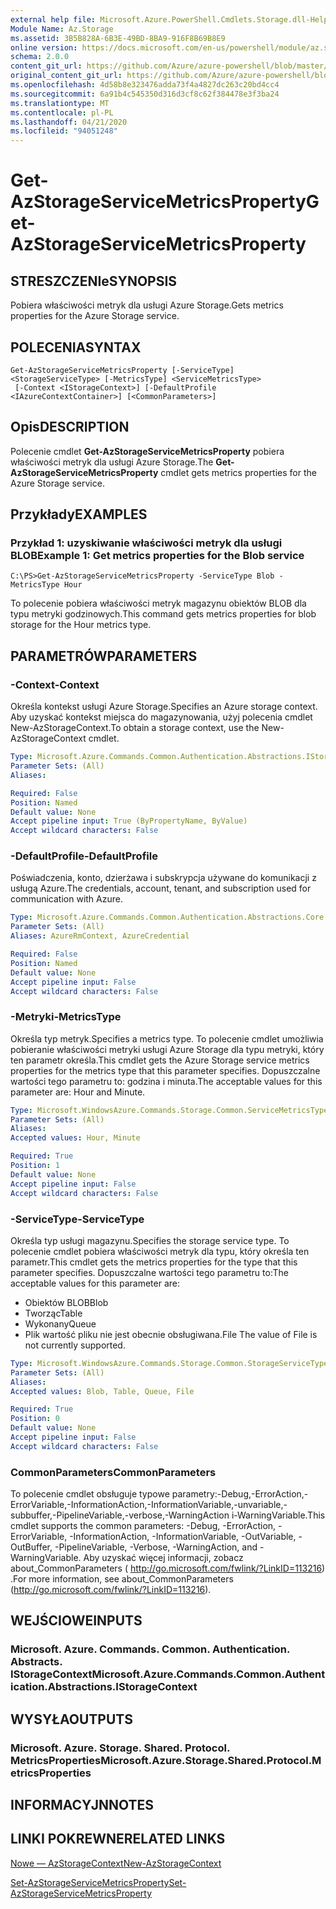 ```yaml
---
external help file: Microsoft.Azure.PowerShell.Cmdlets.Storage.dll-Help.xml
Module Name: Az.Storage
ms.assetid: 3B5B828A-6B3E-49BD-8BA9-916F8B69B8E9
online version: https://docs.microsoft.com/en-us/powershell/module/az.storage/get-azstorageservicemetricsproperty
schema: 2.0.0
content_git_url: https://github.com/Azure/azure-powershell/blob/master/src/Storage/Storage.Management/help/Get-AzStorageServiceMetricsProperty.md
original_content_git_url: https://github.com/Azure/azure-powershell/blob/master/src/Storage/Storage.Management/help/Get-AzStorageServiceMetricsProperty.md
ms.openlocfilehash: 4d58b8e323476adda73f4a4827dc263c20bd4cc4
ms.sourcegitcommit: 6a91b4c545350d316d3cf8c62f384478e3f3ba24
ms.translationtype: MT
ms.contentlocale: pl-PL
ms.lasthandoff: 04/21/2020
ms.locfileid: "94051248"
---
```

# <span data-ttu-id="9937c-101">Get-AzStorageServiceMetricsProperty</span><span class="sxs-lookup"><span data-stu-id="9937c-101">Get-AzStorageServiceMetricsProperty</span></span>

## <span data-ttu-id="9937c-102">STRESZCZENIe</span><span class="sxs-lookup"><span data-stu-id="9937c-102">SYNOPSIS</span></span>
<span data-ttu-id="9937c-103">Pobiera właściwości metryk dla usługi Azure Storage.</span><span class="sxs-lookup"><span data-stu-id="9937c-103">Gets metrics properties for the Azure Storage service.</span></span>

## <span data-ttu-id="9937c-104">POLECENIA</span><span class="sxs-lookup"><span data-stu-id="9937c-104">SYNTAX</span></span>

```
Get-AzStorageServiceMetricsProperty [-ServiceType] <StorageServiceType> [-MetricsType] <ServiceMetricsType>
 [-Context <IStorageContext>] [-DefaultProfile <IAzureContextContainer>] [<CommonParameters>]
```

## <span data-ttu-id="9937c-105">Opis</span><span class="sxs-lookup"><span data-stu-id="9937c-105">DESCRIPTION</span></span>
<span data-ttu-id="9937c-106">Polecenie cmdlet **Get-AzStorageServiceMetricsProperty** pobiera właściwości metryk dla usługi Azure Storage.</span><span class="sxs-lookup"><span data-stu-id="9937c-106">The **Get-AzStorageServiceMetricsProperty** cmdlet gets metrics properties for the Azure Storage service.</span></span>

## <span data-ttu-id="9937c-107">Przykłady</span><span class="sxs-lookup"><span data-stu-id="9937c-107">EXAMPLES</span></span>

### <span data-ttu-id="9937c-108">Przykład 1: uzyskiwanie właściwości metryk dla usługi BLOB</span><span class="sxs-lookup"><span data-stu-id="9937c-108">Example 1: Get metrics properties for the Blob service</span></span>
```
C:\PS>Get-AzStorageServiceMetricsProperty -ServiceType Blob -MetricsType Hour
```

<span data-ttu-id="9937c-109">To polecenie pobiera właściwości metryk magazynu obiektów BLOB dla typu metryki godzinowych.</span><span class="sxs-lookup"><span data-stu-id="9937c-109">This command gets metrics properties for blob storage for the Hour metrics type.</span></span>

## <span data-ttu-id="9937c-110">PARAMETRÓW</span><span class="sxs-lookup"><span data-stu-id="9937c-110">PARAMETERS</span></span>

### <span data-ttu-id="9937c-111">-Context</span><span class="sxs-lookup"><span data-stu-id="9937c-111">-Context</span></span>
<span data-ttu-id="9937c-112">Określa kontekst usługi Azure Storage.</span><span class="sxs-lookup"><span data-stu-id="9937c-112">Specifies an Azure storage context.</span></span>
<span data-ttu-id="9937c-113">Aby uzyskać kontekst miejsca do magazynowania, użyj polecenia cmdlet New-AzStorageContext.</span><span class="sxs-lookup"><span data-stu-id="9937c-113">To obtain a storage context, use the New-AzStorageContext cmdlet.</span></span>

```yaml
Type: Microsoft.Azure.Commands.Common.Authentication.Abstractions.IStorageContext
Parameter Sets: (All)
Aliases:

Required: False
Position: Named
Default value: None
Accept pipeline input: True (ByPropertyName, ByValue)
Accept wildcard characters: False
```

### <span data-ttu-id="9937c-114">-DefaultProfile</span><span class="sxs-lookup"><span data-stu-id="9937c-114">-DefaultProfile</span></span>
<span data-ttu-id="9937c-115">Poświadczenia, konto, dzierżawa i subskrypcja używane do komunikacji z usługą Azure.</span><span class="sxs-lookup"><span data-stu-id="9937c-115">The credentials, account, tenant, and subscription used for communication with Azure.</span></span>

```yaml
Type: Microsoft.Azure.Commands.Common.Authentication.Abstractions.Core.IAzureContextContainer
Parameter Sets: (All)
Aliases: AzureRmContext, AzureCredential

Required: False
Position: Named
Default value: None
Accept pipeline input: False
Accept wildcard characters: False
```

### <span data-ttu-id="9937c-116">-Metryki</span><span class="sxs-lookup"><span data-stu-id="9937c-116">-MetricsType</span></span>
<span data-ttu-id="9937c-117">Określa typ metryk.</span><span class="sxs-lookup"><span data-stu-id="9937c-117">Specifies a metrics type.</span></span>
<span data-ttu-id="9937c-118">To polecenie cmdlet umożliwia pobieranie właściwości metryki usługi Azure Storage dla typu metryki, który ten parametr określa.</span><span class="sxs-lookup"><span data-stu-id="9937c-118">This cmdlet gets the Azure Storage service metrics properties for the metrics type that this parameter specifies.</span></span>
<span data-ttu-id="9937c-119">Dopuszczalne wartości tego parametru to: godzina i minuta.</span><span class="sxs-lookup"><span data-stu-id="9937c-119">The acceptable values for this parameter are: Hour and Minute.</span></span>

```yaml
Type: Microsoft.WindowsAzure.Commands.Storage.Common.ServiceMetricsType
Parameter Sets: (All)
Aliases:
Accepted values: Hour, Minute

Required: True
Position: 1
Default value: None
Accept pipeline input: False
Accept wildcard characters: False
```

### <span data-ttu-id="9937c-120">-ServiceType</span><span class="sxs-lookup"><span data-stu-id="9937c-120">-ServiceType</span></span>
<span data-ttu-id="9937c-121">Określa typ usługi magazynu.</span><span class="sxs-lookup"><span data-stu-id="9937c-121">Specifies the storage service type.</span></span>
<span data-ttu-id="9937c-122">To polecenie cmdlet pobiera właściwości metryk dla typu, który określa ten parametr.</span><span class="sxs-lookup"><span data-stu-id="9937c-122">This cmdlet gets the metrics properties for the type that this parameter specifies.</span></span>
<span data-ttu-id="9937c-123">Dopuszczalne wartości tego parametru to:</span><span class="sxs-lookup"><span data-stu-id="9937c-123">The acceptable values for this parameter are:</span></span>
- <span data-ttu-id="9937c-124">Obiektów BLOB</span><span class="sxs-lookup"><span data-stu-id="9937c-124">Blob</span></span> 
- <span data-ttu-id="9937c-125">Tworząc</span><span class="sxs-lookup"><span data-stu-id="9937c-125">Table</span></span>
- <span data-ttu-id="9937c-126">Wykonany</span><span class="sxs-lookup"><span data-stu-id="9937c-126">Queue</span></span>
- <span data-ttu-id="9937c-127">Plik wartość pliku nie jest obecnie obsługiwana.</span><span class="sxs-lookup"><span data-stu-id="9937c-127">File The value of File is not currently supported.</span></span>

```yaml
Type: Microsoft.WindowsAzure.Commands.Storage.Common.StorageServiceType
Parameter Sets: (All)
Aliases:
Accepted values: Blob, Table, Queue, File

Required: True
Position: 0
Default value: None
Accept pipeline input: False
Accept wildcard characters: False
```

### <span data-ttu-id="9937c-128">CommonParameters</span><span class="sxs-lookup"><span data-stu-id="9937c-128">CommonParameters</span></span>
<span data-ttu-id="9937c-129">To polecenie cmdlet obsługuje typowe parametry:-Debug,-ErrorAction,-ErrorVariable,-InformationAction,-InformationVariable,-unvariable,-subbuffer,-PipelineVariable,-verbose,-WarningAction i-WarningVariable.</span><span class="sxs-lookup"><span data-stu-id="9937c-129">This cmdlet supports the common parameters: -Debug, -ErrorAction, -ErrorVariable, -InformationAction, -InformationVariable, -OutVariable, -OutBuffer, -PipelineVariable, -Verbose, -WarningAction, and -WarningVariable.</span></span> <span data-ttu-id="9937c-130">Aby uzyskać więcej informacji, zobacz about_CommonParameters ( http://go.microsoft.com/fwlink/?LinkID=113216) .</span><span class="sxs-lookup"><span data-stu-id="9937c-130">For more information, see about_CommonParameters (http://go.microsoft.com/fwlink/?LinkID=113216).</span></span>

## <span data-ttu-id="9937c-131">WEJŚCIOWE</span><span class="sxs-lookup"><span data-stu-id="9937c-131">INPUTS</span></span>

### <span data-ttu-id="9937c-132">Microsoft. Azure. Commands. Common. Authentication. Abstracts. IStorageContext</span><span class="sxs-lookup"><span data-stu-id="9937c-132">Microsoft.Azure.Commands.Common.Authentication.Abstractions.IStorageContext</span></span>

## <span data-ttu-id="9937c-133">WYSYŁA</span><span class="sxs-lookup"><span data-stu-id="9937c-133">OUTPUTS</span></span>

### <span data-ttu-id="9937c-134">Microsoft. Azure. Storage. Shared. Protocol. MetricsProperties</span><span class="sxs-lookup"><span data-stu-id="9937c-134">Microsoft.Azure.Storage.Shared.Protocol.MetricsProperties</span></span>

## <span data-ttu-id="9937c-135">INFORMACYJN</span><span class="sxs-lookup"><span data-stu-id="9937c-135">NOTES</span></span>

## <span data-ttu-id="9937c-136">LINKI POKREWNE</span><span class="sxs-lookup"><span data-stu-id="9937c-136">RELATED LINKS</span></span>

[<span data-ttu-id="9937c-137">Nowe — AzStorageContext</span><span class="sxs-lookup"><span data-stu-id="9937c-137">New-AzStorageContext</span></span>](./New-AzStorageContext.md)

[<span data-ttu-id="9937c-138">Set-AzStorageServiceMetricsProperty</span><span class="sxs-lookup"><span data-stu-id="9937c-138">Set-AzStorageServiceMetricsProperty</span></span>](./Set-AzStorageServiceMetricsProperty.md)



